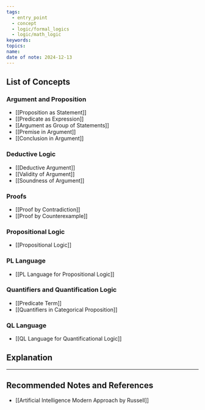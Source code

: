 ```yaml
---
tags:
  - entry_point
  - concept
  - logic/formal_logics
  - logic/math_logic
keywords: 
topics: 
name: 
date of note: 2024-12-13
---
```


## List of Concepts

### Argument and Proposition

- [[Proposition as Statement]]
- [[Predicate as Expression]]
- [[Argument as Group of Statements]]
- [[Premise in Argument]]
- [[Conclusion in Argument]]


### Deductive Logic

- [[Deductive Argument]]
- [[Validity of Argument]]
- [[Soundness of Argument]]

### Proofs

- [[Proof by Contradiction]]
- [[Proof by Counterexample]]

### Propositional Logic

- [[Propositional Logic]]

### PL Language

- [[PL Language for Propositional Logic]]


### Quantifiers and Quantification Logic

- [[Predicate Term]]
- [[Quantifiers in Categorical Proposition]]

### QL Language

- [[QL Language for Quantificational Logic]]




## Explanation





-----------
##  Recommended Notes and References


- [[Artificial Intelligence Modern Approach by Russell]]